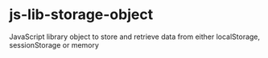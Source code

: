 # js-lib-storage-object
JavaScript library object to store and retrieve data from either localStorage, sessionStorage or memory
